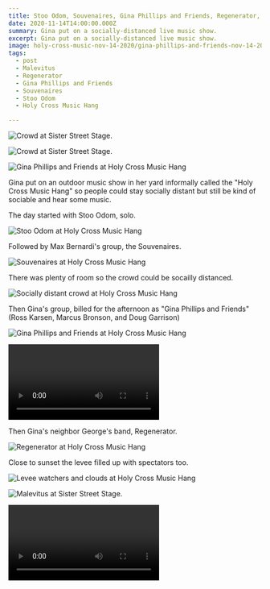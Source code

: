 ```yaml
---
title: Stoo Odom, Souvenaires, Gina Phillips and Friends, Regenerator, Malevitus
date: 2020-11-14T14:00:00.000Z
summary: Gina put on a socially-distanced live music show.
excerpt: Gina put on a socially-distanced live music show.
image: holy-cross-music-nov-14-2020/gina-phillips-and-friends-nov-14-2020.jpg
tags:
  - post 
  - Malevitus
  - Regenerator
  - Gina Phillips and Friends
  - Souvenaires
  - Stoo Odom
  - Holy Cross Music Hang

---
```


![Crowd at Sister Street Stage.](/static/img/holy-cross-music-nov-14-2020/sss-panorama-1.jpg "Malevitus at Sister Street Stage.")

![Crowd at Sister Street Stage.](/static/img/holy-cross-music-nov-14-2020/sss-panorama-2.jpg "Malevitus at Sister Street Stage.")

![Gina Phillips and Friends at Holy Cross Music Hang](/static/img/holy-cross-music-nov-14-2020/gina-phillips-and-friends-nov-14-2020.jpg "Gina Phillips and Friends at Holy Cross Music Hang")

Gina put on an outdoor music show in her yard informally called the "Holy Cross Music Hang" so people could stay socially distant but still be kind of sociable and hear some music.

The day started with Stoo Odom, solo.

![Stoo Odom at Holy Cross Music Hang](/static/img/holy-cross-music-nov-14-2020/stoo-odom-nov-14-2020.jpg "Stoo Odom at Holy Cross Music Hang")

Followed by Max Bernardi's group, the Souvenaires.

![Souvenaires at Holy Cross Music Hang](/static/img/holy-cross-music-nov-14-2020/souvenaires-nov-14-2020.jpg "Souvenaires at Holy Cross Music Hang")

There was plenty of room so the crowd could be socailly distanced.

![Socially distant crowd at Holy Cross Music Hang](/static/img/holy-cross-music-nov-14-2020/social-distancing-crowd-nov-14-2020.jpg "Socially distant crowd at Holy Cross Music Hang")

Then Gina's group, billed for the afternoon as "Gina Phillips and Friends" (Ross Karsen, Marcus Bronson, and Doug Garrison)

![Gina Phillips and Friends at Holy Cross Music Hang](/static/img/holy-cross-music-nov-14-2020/gina-phillips-and-friends-nov-14-2020.jpg "Gina Phillips and Friends at Holy Cross Music Hang")

<video controls loop style="max-width: 100%">
  <source type="video/mp4" src="/static/img/holy-cross-music-nov-14-2020/whippoorwill-nov-14-2020.mp4"></source>
  <p>Your browser does not support the video element. Otherwise you'd be watching a video of Gina Phillips playing "Whippoorwill Buttercup" right now.</p>
</video>

Then Gina's neighbor George's band, Regenerator.

![Regenerator at Holy Cross Music Hang](/static/img/holy-cross-music-nov-14-2020/regenerator-nov-14-2020.jpg "Regenerator at Holy Cross Music Hang")

Close to sunset the levee filled up with spectators too.

![Levee watchers and clouds at Holy Cross Music Hang](/static/img/holy-cross-music-nov-14-2020/levee-watchers-and-clouds-nov-14-2020.jpg "Levee watchers and clouds at Holy Cross Music Hang")

![Malevitus at Sister Street Stage.](/static/img/holy-cross-music-nov-14-2020/social-distancing-crowd-nov-14-2020.jpg "Malevitus at Sister Street Stage.")


<video controls loop style="max-width: 100%">
  <source type="video/mp4" src="/static/img/holy-cross-music-nov-14-2020/malevitus-art-car-nov-14-2020.mp4"></source>
  <p>Your browser does not support the video element. Otherwise you'd be watching a video of Malevitus and an art car right now.</p>
</video>